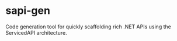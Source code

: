 sapi-gen
========

Code generation tool for quickly scaffolding rich .NET APIs using the ServicedAPI architecture.

